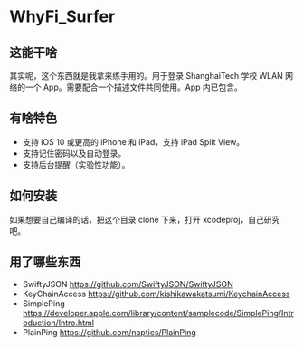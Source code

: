 # WhyFi_Surfer

## 这能干啥
其实呢，这个东西就是我拿来练手用的。用于登录 ShanghaiTech 学校 WLAN 网络的一个 App。需要配合一个描述文件共同使用。App 内已包含。

## 有啥特色
- 支持 iOS 10 或更高的 iPhone 和 iPad，支持 iPad Split View。
- 支持记住密码以及自动登录。
- 支持后台提醒（实验性功能）。

## 如何安装
如果想要自己编译的话，把这个目录 clone 下来，打开 xcodeproj，自己研究吧。

## 用了哪些东西
- SwiftyJSON https://github.com/SwiftyJSON/SwiftyJSON
- KeyChainAccess https://github.com/kishikawakatsumi/KeychainAccess
- SimplePing https://developer.apple.com/library/content/samplecode/SimplePing/Introduction/Intro.html
- PlainPing https://github.com/naptics/PlainPing
